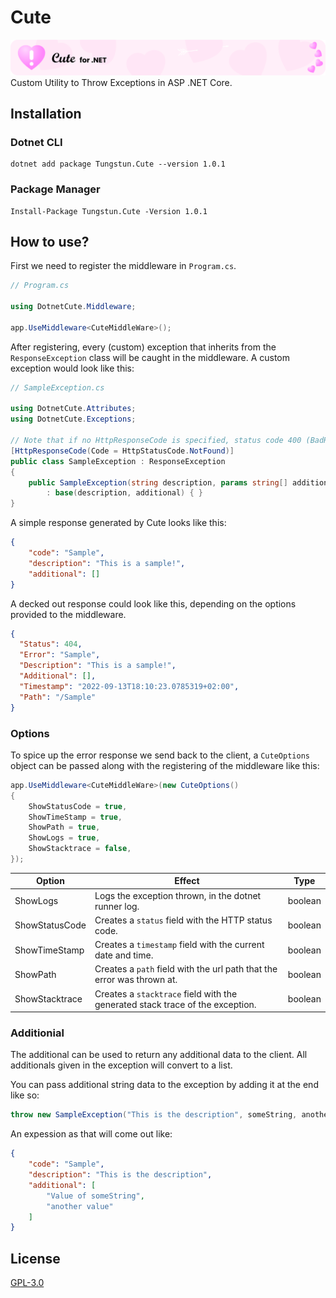 # Cute
![banner](banner.png)
Custom Utility to Throw Exceptions in ASP .NET Core.

## Installation 

### Dotnet CLI
```
dotnet add package Tungstun.Cute --version 1.0.1
```

### Package Manager
```
Install-Package Tungstun.Cute -Version 1.0.1
```

## How to use?
First we need to register the middleware in `Program.cs`.
```cs
// Program.cs

using DotnetCute.Middleware;

app.UseMiddleware<CuteMiddleWare>();
```

After registering, every (custom) exception that inherits from the `ResponseException` class will be caught in the middleware. A custom exception would look like this:

```cs
// SampleException.cs

using DotnetCute.Attributes;
using DotnetCute.Exceptions;

// Note that if no HttpResponseCode is specified, status code 400 (BadRequest) is used.
[HttpResponseCode(Code = HttpStatusCode.NotFound)]
public class SampleException : ResponseException
{
    public SampleException(string description, params string[] additional) 
        : base(description, additional) { }
}
```

A simple response generated by Cute looks like this:

```json
{
    "code": "Sample",
    "description": "This is a sample!",
    "additional": []
}	
```

A decked out response could look like this, depending on the options provided to the middleware.
```json
{
  "Status": 404,
  "Error": "Sample",
  "Description": "This is a sample!",
  "Additional": [],
  "Timestamp": "2022-09-13T18:10:23.0785319+02:00",
  "Path": "/Sample"
}
```

### Options
To spice up the error response we send back to the client, a `CuteOptions` object can be passed along with the registering of the middleware like this:

```cs
app.UseMiddleware<CuteMiddleWare>(new CuteOptions()
{
    ShowStatusCode = true,
    ShowTimeStamp = true,
    ShowPath = true,
    ShowLogs = true,
    ShowStacktrace = false,
});
```

| **Option**     | **Effect**                                                                    | **Type** |
|----------------|-------------------------------------------------------------------------------|----------|
| ShowLogs       | Logs the exception thrown, in the dotnet runner log.                          | boolean  |
| ShowStatusCode | Creates a `status` field with the HTTP status code.                           | boolean  |
| ShowTimeStamp  | Creates a `timestamp` field with the current date and time.                   | boolean  |
| ShowPath       | Creates a `path` field with the url path that the error was thrown at.        | boolean  |
| ShowStacktrace | Creates a `stacktrace` field with the generated stack trace of the exception. | boolean  |

### Additionial
The additional can be used to return any additional data to the client. All additionals given in the exception will convert to a list.

You can pass additional string data to the exception by adding it at the end like so:

```cs
throw new SampleException("This is the description", someString, anotherString, etc...);
```
An expession as that will come out like:

```json
{
    "code": "Sample",
    "description": "This is the description",
    "additional": [
        "Value of someString",
        "another value"
    ]
}	
```

## License
[GPL-3.0](https://www.gnu.org/licenses/gpl-3.0.nl.html)
